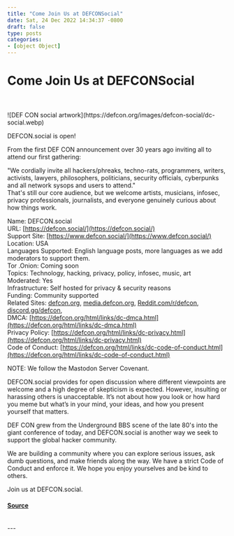 ```yaml
---
title: "Come Join Us at DEFCONSocial"
date: Sat, 24 Dec 2022 14:34:37 -0800
draft: false
type: posts
categories: 
- [object Object]
---
```

# Come Join Us at DEFCONSocial

<br/>

<br/>
![DEF CON social artwork](https://defcon.org/images/defcon-social/dc-social.webp)  

DEFCON.social is open!  
  
From the first DEF CON announcement over 30 years ago inviting all to attend our first gathering:  
  
"We cordially invite all hackers/phreaks, techno-rats, programmers, writers, activists, lawyers, philosophers, politicians, security officials, cyberpunks and all network sysops and users to attend."  
That's still our core audience, but we welcome artists, musicians, infosec, privacy professionals, journalists, and everyone genuinely curious about how things work.  
  
Name: DEFCON.social  
URL: [https://defcon.social/](https://defcon.social/)  
Support Site: [https://www.defcon.social/](https://www.defcon.social/)  
Location: USA  
Languages Supported: English language posts, more languages as we add moderators to support them.  
Tor .Onion: Coming soon  
Topics: Technology, hacking, privacy, policy, infosec, music, art  
Moderated: Yes  
Infrastructure: Self hosted for privacy & security reasons  
Funding: Community supported  
Related Sites: [defcon.org](https://defcon.org), [media.defcon.org](https://media.defcon.org), [Reddit.com/r/defcon](https://reddit.com/r/defcon), [discord.gg/defcon](https://discord.gg/defcon),  
DMCA: [https://defcon.org/html/links/dc-dmca.html](https://defcon.org/html/links/dc-dmca.html)  
Privacy Policy: [https://defcon.org/html/links/dc-privacy.html](https://defcon.org/html/links/dc-privacy.html)  
Code of Conduct: [https://defcon.org/html/links/dc-code-of-conduct.html](https://defcon.org/html/links/dc-code-of-conduct.html)  
  
NOTE: We follow the Mastodon Server Covenant.  
  
DEFCON.social provides for open discussion where different viewpoints are welcome and a high degree of skepticism is expected. However, insulting or harassing others is unacceptable. It’s not about how you look or how hard you meme but what’s in your mind, your ideas, and how you present yourself that matters.  
  
DEF CON grew from the Underground BBS scene of the late 80's into the giant conference of today, and DEFCON.social is another way we seek to support the global hacker community.  
  
We are building a community where you can explore serious issues, ask dumb questions, and make friends along the way. We have a strict Code of Conduct and enforce it. We hope you enjoy yourselves and be kind to others.  
  
Join us at DEFCON.social.

#### [Source](https://defcon.social)

<br/>
---

